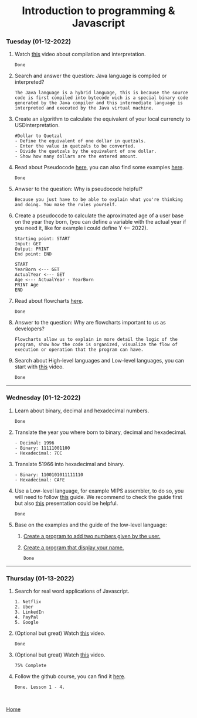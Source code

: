 <h1 align="center">Introduction to programming & Javascript</h1>

<strong><h3>Tuesday (01-12-2022)</h3></strong>

1. Watch [this][1] video about compilation and interpretation.

    ```
    Done
    ```

2. Search and answer the question: Java language is compiled or interpreted?

    ```
    The Java language is a hybrid language, this is because the source code is first compiled into bytecode wich is a special binary code generated by the Java compiler and this intermediate language is interpreted and executed by the Java virtual machine.
    ```

3. Create an algorithm to calculate the equivalent of your local currencty to USDinterpretation.

    ```
    #Dollar to Quetzal
    - Define the equivalent of one dollar in quetzals.
    - Enter the value in quetzals to be converted.
    - Divide the quetzals by the equivalent of one dollar.
    - Show how many dollars are the entered amount.
    ```

4. Read about Pseudocode [here][2], you can also find some examples [here][3].

    ```
    Done
    ```

5. Anwser to the question: Why is pseudocode helpful?

    ```
    Because you just have to be able to explain what you're thinking and doing. You make the rules yourself.
    ```

6. Create a pseudocode to calculate the aproximated age of a user base on the year they born, (you can define a variable with the actual year if you need it, like for example i could define Y <-- 2022).

    ```
    Starting point: START
    Input: GET
    Output: PRINT
    End point: END

    START
    YearBorn <--- GET
    ActualYear <--- GET
    Age <--- ActualYear - YearBorn
    PRINT Age
    END
    ```

7. Read about flowcharts [here][4].

    ```
    Done
    ```

8. Answer to the question: Why are flowcharts important to us as developers?

    ```
    Flowcharts allow us to explain in more detail the logic of the program, show how the code is organized, visualize the flow of execution or operation that the program can have.
    ```

9. Search about High-level languages and Low-level languages, you can start with [this][5] video.

    ```
    Done
    ```

***

<strong><h3>Wednesday (01-12-2022)</h3></strong>

1. Learn about binary, decimal and hexadecimal numbers.

    ```
    Done
    ```

2. Translate the year you where born to binary, decimal and hexadecimal.

    ```
    - Decimal: 1996
    - Binary: 11111001100
    - Hexadecimal: 7CC
    ```

3. Translate 51966 into hexadecimal and binary.

    ```
    - Binary: 1100101011111110
    - Hexadecimal: CAFE
    ```

4. Use a Low-level language, for example MIPS assembler, to do so, you will need to follow [this][6] guide. We recommend to check the guide first but also [this][7] presentation could be helpful.

    ```
    Done
    ```

5. Base on the examples and the guide of the low-level language: 
    1. [Create a program to add two numbers given by the user.](Program1.asm)
    2. [Create a program that display your name.](Program2.asm)

        ```
        Done
        ```

***

<strong><h3>Thursday (01-13-2022)</h3></strong>

1. Search for real word applications of Javascript.

    ```
    1. Netflix
    2. Uber
    3. LinkedIn
    4. PayPal
    5. Google
    ```

2. (Optional but great) Watch [this][8] video.

    ```
    Done
    ```

3. (Optional but great) Watch [this][9] video.

    ```
    75% Complete
    ```

4. Follow the github course, you can find it [here][10].

    ```
    Done. Lesson 1 - 4.
    ```

<br>

[Home](../../README.md)

[1]: https://www.youtube.com/watch?v=JNMy969SjyU
[2]: https://www.freecodecamp.org/news/what-is-pseudocode-in-programming/
[3]: https://github.com/corecodeio/bootcamp-from-scratch/blob/main/src/technologies/2022/week1/resources/PSEUDOCODE.md
[4]: https://www.lucidchart.com/pages/es/que-es-un-diagrama-de-flujo
[5]: https://www.youtube.com/watch?v=1vRPOp5p-qs
[6]: https://github.com/corecodeio/bootcamp-from-scratch/blob/main/src/technologies/2022/week1/resources/MIPS.md
[7]: https://courses.cs.vt.edu/cs2506/Fall2014/Notes/L04.MIPSAssemblyOverview.pdf
[8]: https://www.youtube.com/watch?v=LW6vQNE2jgc&t=1962s
[9]: https://www.youtube.com/watch?v=KXkQJBASUOg
[10]: https://www.udacity.com/course/version-control-with-git--ud123
